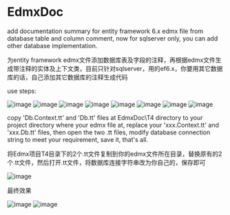 # EdmxDoc
add documentation summary for entity framework 6.x edmx file from database table and column comment, now for sqlserver only, you can add other database implementation.

为entity framework edmx文件添加数据库表及字段的注释，再根据edmx文件生成带注释的实体及上下文类，目前只针对sqlserver，用的ef6.x，你要用其它数据库的话，自己添加其它数据库的注释生成代码

use steps:

 ![image](https://github.com/yhj200722/EdmxDoc/raw/master/screenshots/1.png) 
 ![image](https://github.com/yhj200722/EdmxDoc/raw/master/screenshots/2.png) 
 ![image](https://github.com/yhj200722/EdmxDoc/raw/master/screenshots/3.png) 
 ![image](https://github.com/yhj200722/EdmxDoc/raw/master/screenshots/4.png) 
 ![image](https://github.com/yhj200722/EdmxDoc/raw/master/screenshots/5.png)
 ![image](https://github.com/yhj200722/EdmxDoc/raw/master/screenshots/6.png)
 ![image](https://github.com/yhj200722/EdmxDoc/raw/master/screenshots/7.png)
 ![image](https://github.com/yhj200722/EdmxDoc/raw/master/screenshots/8.png)

copy 'Db.Context.tt' and 'Db.tt' files at EdmxDoc\T4 directory to your project directory where your edmx file at, replace your 'xxx.Context.tt' and 'xxx.Db.tt' files, then open the two .tt files, modify database connection string to meet your requirement, save it, that's all.

将Edmx项目T4目录下的2个.tt文件复制到你的edmx文件所在目录，替换原有的2个.tt文件，然后打开.tt文件，将数据库连接字符串改为你自己的，保存即可

 ![image](https://github.com/yhj200722/EdmxDoc/raw/master/screenshots/9.png)

最终效果

 ![image](https://github.com/yhj200722/EdmxDoc/raw/master/screenshots/9.png)
 ![image](https://github.com/yhj200722/EdmxDoc/raw/master/screenshots/10.png)
